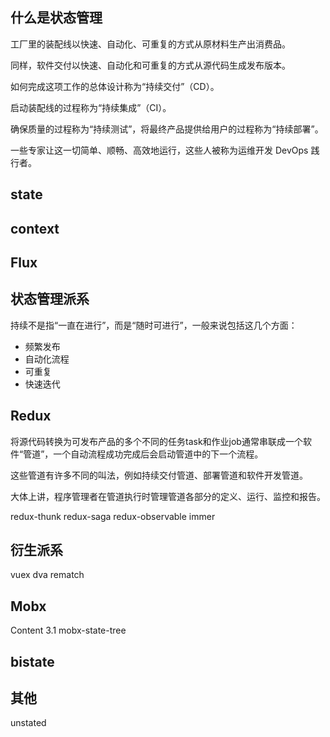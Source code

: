 
## 什么是状态管理


工厂里的装配线以快速、自动化、可重复的方式从原材料生产出消费品。

同样，软件交付以快速、自动化和可重复的方式从源代码生成发布版本。


如何完成这项工作的总体设计称为“持续交付”（CD）。

启动装配线的过程称为“持续集成”（CI）。


确保质量的过程称为“持续测试”，将最终产品提供给用户的过程称为“持续部署”。

一些专家让这一切简单、顺畅、高效地运行，这些人被称为运维开发 DevOps 践行者。

## state


## context



## Flux




## 状态管理派系

持续不是指“一直在进行”，而是“随时可进行”，一般来说包括这几个方面：
- 频繁发布
- 自动化流程
- 可重复
- 快速迭代



## Redux

将源代码转换为可发布产品的多个不同的任务task和作业job通常串联成一个软件“管道”，一个自动流程成功完成后会启动管道中的下一个流程。

这些管道有许多不同的叫法，例如持续交付管道、部署管道和软件开发管道。

大体上讲，程序管理者在管道执行时管理管道各部分的定义、运行、监控和报告。


redux-thunk
redux-saga
redux-observable
immer

## 衍生派系
vuex
dva
rematch


## Mobx

Content 3.1
mobx-state-tree




## bistate

## 其他

unstated

